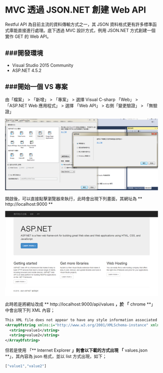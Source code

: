 # MVC 透過 JSON.NET 創建 Web API

<script type="text/javascript" src="gitbook/app.js"></script>
<script type="text/javascript" src="js/general.js"></script>

Restful API 為目前主流的資料傳輸方式之一，其 JSON 資料格式更有許多標準函式庫能直接進行處理。底下透過 MVC 設計方式，例用 JSON.NET 方式創建一個實作 GET 的 Web API。

###開發環境
---
* Visual Studio 2015 Community
* ASP.NET 4.5.2

###開始一個 VS 專案
---
由「檔案」 > 「新增」 > 「專案」 > 選擇 Visual C-sharp 「Web」 > 「ASP.NET Web 應用程式」 > 選擇 「Web API」 > 右側「變更驗證」 > 「無驗證」

![](images/webapi-jsonnet-vs-create.png)

開啟後，可以直接點擊瀏覽器來執行，此時會出現下列畫面，其網址為 ** http://localhost:9000 **

![](images/webapi/webapi-jsonnet-vs-create-frontpage.png)

此時若是將網址改成 ** http://localhost:9000/api/values **，於 「** chrome **」中會出現下列 XML 內容；

```Xml
This XML file does not appear to have any style information associated with it. The document tree is shown below.
<ArrayOfstring xmlns:i="http://www.w3.org/2001/XMLSchema-instance" xmlns="http://schemas.microsoft.com/2003/10/Serialization/Arrays">
  <string>value1</string>
  <string>value2</string>
</ArrayOfstring>
```

但若是使用 「** Internet Explorer **」則會以下載的方式出現 「** values.json **」，其內容為 json 格式，並以 list 方式出現，如下；

```Javascript
["value1","value2"]
```













